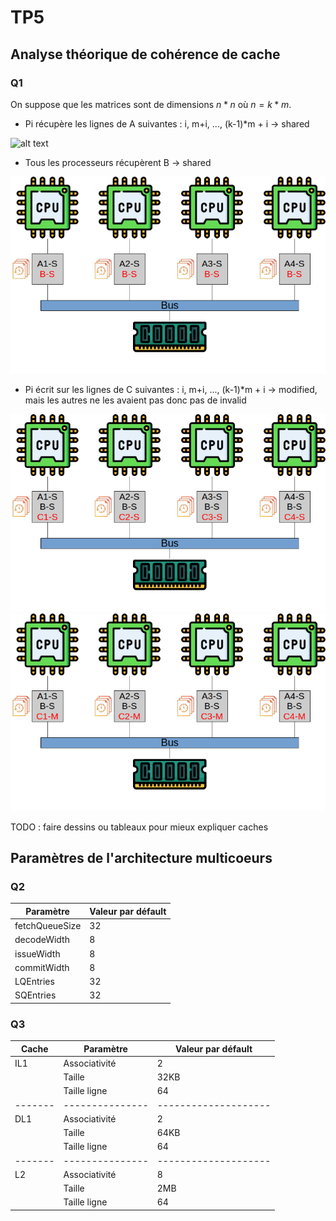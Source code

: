 # TP5

## Analyse théorique de cohérence de cache

### Q1

On suppose que les matrices sont de dimensions $n*n$ où $n = k*m$.

- Pi récupère les lignes de A suivantes : i, m+i, ..., (k-1)*m + i -> shared

![alt text](image.png)

- Tous les processeurs récupèrent B -> shared

![alt text](image-1.png)

- Pi écrit sur les lignes de C suivantes : i, m+i, ..., (k-1)*m + i -> modified, mais les autres ne les avaient pas donc pas de invalid

![alt text](image-2.png)
![alt text](image-3.png)

TODO : faire dessins ou tableaux pour mieux expliquer caches


## Paramètres de l'architecture multicoeurs

### Q2 

| Paramètre      | Valeur par défault |
| -------------- | ------------------ |
| fetchQueueSize | 32                 |
| decodeWidth    | 8                  |
| issueWidth     | 8                  |
| commitWidth    | 8                  |
| LQEntries      | 32                 |
| SQEntries      | 32                 |



### Q3

| Cache   | Paramètre       | Valeur par défault   |
| ------- | --------------- | -------------------- |
| IL1     | Associativité   | 2                    |
|         | Taille          | 32KB                 |
|         | Taille ligne    | 64                   |
| ------- | --------------- | -------------------- |
| DL1     | Associativité   | 2                    |
|         | Taille          | 64KB                 |
|         | Taille ligne    | 64                   |
| ------- | --------------- | -------------------- |
| L2      | Associativité   | 8                    |
|         | Taille          | 2MB                  |
|         | Taille ligne    | 64                   |


